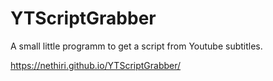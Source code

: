 # YTScriptGrabber
A small little programm to get a script from Youtube subtitles.

https://nethiri.github.io/YTScriptGrabber/
